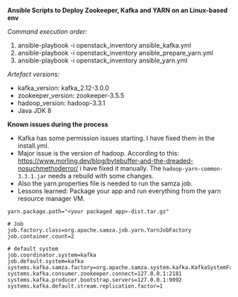 **Ansible Scripts to Deploy Zookeeper, Kafka and YARN on an Linux-based env**

*Command execution order:*

1. ansible-playbook -i openstack_inventory ansible_kafka.yml
2. ansible-playbook -i openstack_inventory ansible_prepare_yarn.yml
3. ansible-playbook -i openstack_inventory ansible_yarn.yml

_Artefact versions:_
* kafka_version: kafka_2.12-3.0.0
* zookeeper_version: zookeeper-3.5.5
* hadoop_version: hadoop-3.3.1
* Java JDK 8

**Known issues during the process**

- Kafka has some permission issues starting. I have fixed them in the install.yml.
- Major issue is the version of hadoop. According to this: https://www.morling.dev/blog/bytebuffer-and-the-dreaded-nosuchmethoderror/ i have fixed it manually. The 
```hadoop-yarn-common-3.3.1.jar``` needs a rebuild with some changes.
- Also the yarn.properties file is needed to run the samza job.
- Lessons learned: Package your app and run everything from the yarn resource manager VM.

```
yarn.package.path="<your packaged app>-dist.tar.gz"

# Job
job.factory.class=org.apache.samza.job.yarn.YarnJobFactory
job.container.count=2

# default system
job.coordinator.system=kafka
job.default.system=kafka
systems.kafka.samza.factory=org.apache.samza.system.kafka.KafkaSystemFactory
systems.kafka.consumer.zookeeper.connect=127.0.0.1:2181
systems.kafka.producer.bootstrap.servers=127.0.0.1:9092
systems.kafka.default.stream.replication.factor=1
```
